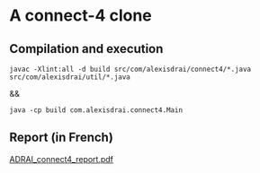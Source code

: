 # A connect-4 clone

## Compilation and execution

`javac -Xlint:all -d build src/com/alexisdrai/connect4/*.java src/com/alexisdrai/util/*.java`

&&

`java -cp build com.alexisdrai.connect4.Main`

## Report (in French)

[ADRAI_connect4_report.pdf](https://github.com/draialexis/connect4/files/8459596/ADRAI_connect4_report.pdf)
